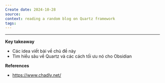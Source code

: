 ```yaml
---
Create date: 2024-10-28
source: 
context: reading a random blog on Quartz framework
tags:
---
```

---
**Key takeaway**
- Các idea viết bài về chủ đề này
- Tìm hiểu sâu về Quartz và các cách tối ưu nó cho Obsidian

**References**
- https://www.chadly.net/